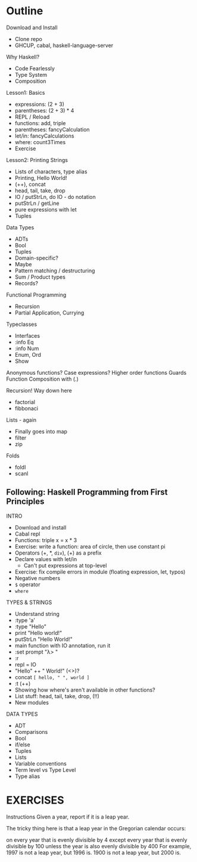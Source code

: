 Outline
=======

Download and Install
* Clone repo
* GHCUP, cabal, haskell-language-server

Why Haskell?
* Code Fearlessly
* Type System
* Composition

Lesson1: Basics
* expressions: (2 + 3)
* parentheses: (2 + 3) * 4
* REPL / Reload
* functions: add, triple
* parentheses: fancyCalculation
* let/in: fancyCalculations
* where: count3Times
* Exercise

Lesson2: Printing Strings
* Lists of characters, type alias
* Printing, Hello World!
* (++), concat
* head, tail, take, drop
* IO / putStrLn, do
IO - do notation
* putStrLn / getLine
* pure expressions with let
* Tuples

Data Types
* ADTs
* Bool
* Tuples
* Domain-specific?
* Maybe
* Pattern matching / destructuring
* Sum / Product types
* Records?

Functional Programming
* Recursion
* Partial Application, Currying

Typeclasses
* Interfaces
* :info Eq
* :info Num
* Enum, Ord
* Show

Anonymous functions?
Case expressions?
Higher order functions
Guards
Function Composition with (.)

Recursion! Way down here
* factorial
* fibbonaci

Lists - again
* Finally goes into map
* filter
* zip

Folds 
* foldl
* scanl














Following: Haskell Programming from First Principles
----------------------------------------------------

INTRO
* Download and install
* Cabal repl
* Functions: triple x = x * 3
* Exercise: write a function: area of circle, then use constant pi
* Operators (+, *, `div`), (+) as a prefix
* Declare values with let/in
  * Can't put expressions at top-level
* Exercise: fix compile errors in module (floating expression, let, typos)
* Negative numbers
* `$` operator
* `where`

TYPES & STRINGS
* Understand string
* :type 'a'
* :type "Hello"
* print "Hello world!"
* putStrLn "Hello World!"
* main function with IO annotation, run it
* :set prompt "λ> "
* :r
* repl = IO
* "Hello" ++ " World!" (<>)?
* concat `[ hello, " ", world ]`
* :t (++)
* Showing how where's aren't available in other functions?
* List stuff: head, tail, take, drop, (!!)
* New modules

DATA TYPES
* ADT
* Comparisons
* Bool
* if/else
* Tuples
* Lists
* Variable conventions
* Term level vs Type Level
* Type alias




EXERCISES
=========


Instructions
Given a year, report if it is a leap year.

The tricky thing here is that a leap year in the Gregorian calendar occurs:

on every year that is evenly divisible by 4
  except every year that is evenly divisible by 100
    unless the year is also evenly divisible by 400
For example, 1997 is not a leap year, but 1996 is. 1900 is not a leap year, but 2000 is.
